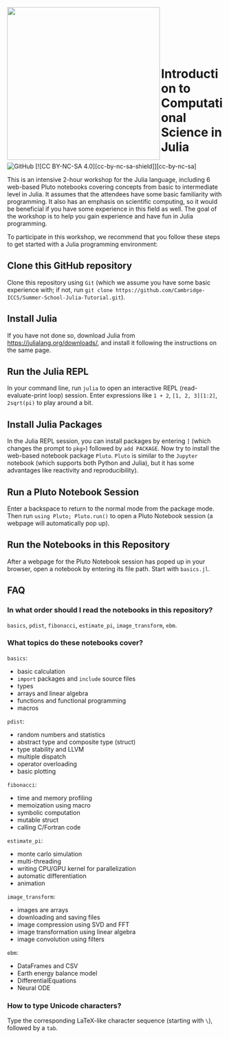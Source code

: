 <img src="https://iccs.cam.ac.uk/sites/iccs.cam.ac.uk/files/logo2_1.png"  width="355" align="left">

<br><br><br><br><br>

# Introduction to Computational Science in Julia

![GitHub](https://img.shields.io/github/license/Cambridge-ICCS/Summer-School-Julia-Tutoria)
[![CC BY-NC-SA 4.0][cc-by-nc-sa-shield]][cc-by-nc-sa]

This is an intensive 2-hour workshop for the Julia language, including 6 web-based Pluto notebooks covering concepts from basic to intermediate level in Julia. It assumes that the attendees have some basic familiarity with programming. It also has an emphasis on scientific computing, so it would be beneficial if you have some experience in this field as well. The goal of the workshop is to help you gain experience and have fun in Julia programming.

To participate in this workshop, we recommend that you follow these steps to get started with a Julia programming environment:

## Clone this GitHub repository

Clone this repository using `Git` (which we assume you have some basic experience with; if not, run `git clone https://github.com/Cambridge-ICCS/Summer-School-Julia-Tutorial.git`).

## Install Julia

If you have not done so, download Julia from https://julialang.org/downloads/, and install it following the instructions on the same page.

## Run the Julia REPL

In your command line, run `julia` to open an interactive REPL (read-evaluate-print loop) session. Enter expressions like `1 + 2`, `[1, 2, 3][1:2]`, `2sqrt(pi)` to play around a bit.

## Install Julia Packages

In the Julia REPL session, you can install packages by entering `]` (which changes the prompt to `pkg>`) followed by `add PACKAGE`. Now try to install the web-based notebook package `Pluto`. `Pluto` is similar to the `Jupyter` notebook (which supports both Python and Julia), but it has some advantages like reactivity and reproducibility).

## Run a Pluto Notebook Session

Enter a backspace to return to the normal mode from the package mode. Then run `using Pluto; Pluto.run()` to open a Pluto Notebook session (a webpage will automatically pop up). 

## Run the Notebooks in this Repository

After a webpage for the Pluto Notebook session has poped up in your browser, open a notebook by entering its file path. Start with `basics.jl`.

## FAQ

### In what order should I read the notebooks in this repository?
`basics`, `pdist`, `fibonacci`, `estimate_pi`, `image_transform`, `ebm`.

### What topics do these notebooks cover?
`basics`:
- basic calculation
- `import` packages and `include` source files
- types
- arrays and linear algebra
- functions and functional programming
- macros

`pdist`:
- random numbers and statistics
- abstract type and composite type (struct)
- type stability and LLVM
- multiple dispatch
- operator overloading
- basic plotting

`fibonacci`:
- time and memory profiling
- memoization using macro
- symbolic computation
- mutable struct
- calling C/Fortran code

`estimate_pi`:
- monte carlo simulation
- multi-threading
- writing CPU/GPU kernel for parallelization
- automatic differentiation
- animation

`image_transform`:
- images are arrays
- downloading and saving files
- image compression using SVD and FFT
- image transformation using linear algebra
- image convolution using filters

`ebm`:
- DataFrames and CSV
- Earth energy balance model
- DifferentialEquations
- Neural ODE

### How to type Unicode characters?
Type the corresponding LaTeX-like character sequence (starting with `\`), followed by a `tab`.

